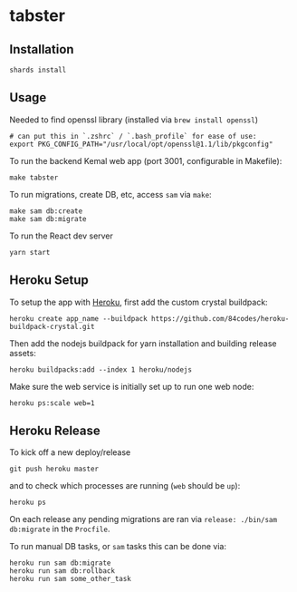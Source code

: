 # tabster

## Installation

```
shards install
```

## Usage

Needed to find openssl library (installed via `brew install openssl`)

```
# can put this in `.zshrc` / `.bash_profile` for ease of use:
export PKG_CONFIG_PATH="/usr/local/opt/openssl@1.1/lib/pkgconfig"
```

To run the backend Kemal web app (port 3001, configurable in Makefile):

```
make tabster
```

To run migrations, create DB, etc, access `sam` via `make`:

```
make sam db:create
make sam db:migrate
```

To run the React dev server

```
yarn start
```

## Heroku Setup

To setup the app with [Heroku](https://heroku.com), first add the custom crystal buildpack:

```
heroku create app_name --buildpack https://github.com/84codes/heroku-buildpack-crystal.git
```

Then add the nodejs buildpack for yarn installation and building release assets:

```
heroku buildpacks:add --index 1 heroku/nodejs
```

Make sure the web service is initially set up to run one web node:

```
heroku ps:scale web=1
```

## Heroku Release

To kick off a new deploy/release

```
git push heroku master
```

and to check which processes are running (`web` should be `up`):

```
heroku ps
```

On each release any pending migrations are ran via `release: ./bin/sam db:migrate` in the `Procfile`.

To run manual DB tasks, or `sam` tasks this can be done via:

```
heroku run sam db:migrate
heroku run sam db:rollback
heroku run sam some_other_task
```
